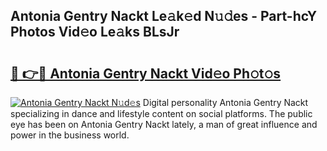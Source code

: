 ## Antonia Gentry Nackt Le𝚊k𝚎d N𝚞𝚍es - Part-hcY Photos Vid𝚎o Le𝚊ks BLsJr

# <h2><a href="http://fb9zk9.evod.top/?m=Antonia+Gentry+Nackt">🔗 👉🔴 Antonia Gentry Nackt Vid𝚎o Ph𝚘t𝚘s</a></h2>

[![Antonia Gentry Nackt N𝚞d𝚎s](https://i.imgur.com/8V9OHl7.gif)](http://fb9zk9.evod.top/?m=Antonia+Gentry+Nackt)
Digital personality Antonia Gentry Nackt specializing in dance and lifestyle content on social platforms. The public eye has been on Antonia Gentry Nackt lately, a man of great influence and power in the business world. 
